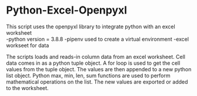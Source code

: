 # Python-Excel-Openpyxl
This script uses the openpyxl library to integrate python with an excel worksheet  
-python version = 3.8.8
-pipenv used to create a virtual environment
-excel workseet for data

The scripts loads and reads-in column data from an excel worksheet.
Cell data comes in as a python tuple object.
A for loop is used to get the cell values from the tuple object.
The values are then appended to a new python list object. 
Python max, min, len, sum functions are used to perform mathematical operations on the list.
The new values are exported or added to the worksheet.

